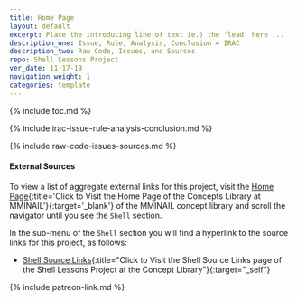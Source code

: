 ```yaml
---
title: Home Page
layout: default
excerpt: Place the introducing line of text ie.) the 'lead' here ...
description_one: Issue, Rule, Analysis, Conclusion = IRAC
description_two: Raw Code, Issues, and Sources
repo: Shell Lessons Project
ver_date: 11-17-19
navigation_weight: 1
categories: template
---
```


{% include toc.md %}

{% include irac-issue-rule-analysis-conclusion.md %}

{% include raw-code-issues-sources.md %}

#### External Sources

To view a list of aggregate external links for this project, visit the [Home Page](https://mminail.github.io/){:title='Click to Visit the Home Page of the Concepts Library at MMINAIL'}{:target='_blank'} of the MMINAIL concept library and scroll the navigator until you see the `Shell` section.

In the sub-menu of the `Shell` section you will find a hyperlink to the source links for this project, as follows:

- [Shell Source Links](https://mminail.github.io/Shell/Shell-Source-Links.htm){:title="Click to Visit the Shell Source Links page of the Shell Lessons Project at the Concept Library"}{:target="_self"}

{% include patreon-link.md %}

